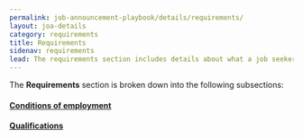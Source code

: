 ```yaml
---
permalink: job-announcement-playbook/details/requirements/
layout: joa-details
category: requirements
title: Requirements
sidenav: requirements
lead: The requirements section includes details about what a job seeker needs to be qualified for the job, such as specific work or years of experience, education, certain pre-conditions necessary to perform the job duties and tasks, and how you will evaluate applicants.
---
```


The **Requirements** section is broken down into the following subsections:

#### [Conditions of employment](conditions-of-employment/)

#### [Qualifications](qualifications/)

